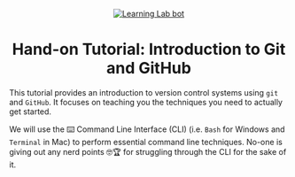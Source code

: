 
<p align="center"><a href="https://lab.github.com/"><img alt="Learning Lab bot" src="https://user-images.githubusercontent.com/16547949/62085817-83232580-b22a-11e9-8693-7c54205b04e5.png"></a></p>

<h1 align="center">Hand-on Tutorial: Introduction to Git and GitHub </h1>

This tutorial provides an introduction to version control systems using `git` and `GitHub`. It focuses on teaching you the techniques you need to actually get started.

We will use the ⌨️ Command Line Interface (CLI) (i.e. `Bash` for Windows and `Terminal` in Mac) to perform essential command line techniques. No-one is giving out any nerd points 🤓🏆 for struggling through the CLI for the sake of it.

